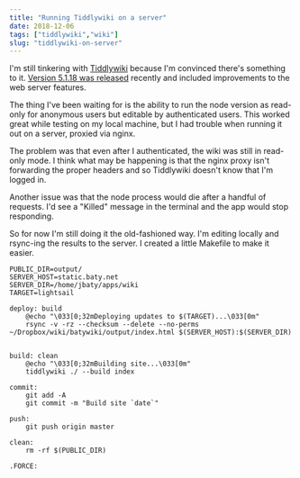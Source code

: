 ```yaml
---
title: "Running Tiddlywiki on a server"
date: 2018-12-06
tags: ["tiddlywiki","wiki"]
slug: "tiddlywiki-on-server"
---
```


I'm still tinkering with [Tiddlywiki](https://tiddlywiki.com) because I'm convinced there's something to it. [Version 5.1.18 was released](https://tiddlywiki.com/#Releases) recently and included improvements to the web server features.

The thing I've been waiting for is the ability to run the node version as read-only for anonymous users but editable by authenticated users. This worked great while testing on my local machine, but I had trouble when running it out on a server, proxied via nginx.

The problem was that even after I authenticated, the wiki was still in read-only mode. I think what may be happening is that the nginx proxy isn't forwarding the proper headers and so Tiddlywiki doesn't know that I'm logged in.

Another issue was that the node process would die after a handful of requests. I'd see a "Killed" message in the terminal and the app would stop responding.

So for now I'm still doing it the old-fashioned way. I'm editing locally and rsync-ing the results to the server. I created a little Makefile to make it easier.

```
PUBLIC_DIR=output/
SERVER_HOST=static.baty.net
SERVER_DIR=/home/jbaty/apps/wiki
TARGET=lightsail

deploy: build
	@echo "\033[0;32mDeploying updates to $(TARGET)...\033[0m"
	rsync -v -rz --checksum --delete --no-perms ~/Dropbox/wiki/batywiki/output/index.html $(SERVER_HOST):$(SERVER_DIR)


build: clean
	@echo "\033[0;32mBuilding site...\033[0m"
	tiddlywiki ./ --build index

commit:
	git add -A
	git commit -m "Build site `date`"

push:
	git push origin master

clean:
	rm -rf $(PUBLIC_DIR)

.FORCE:
```


